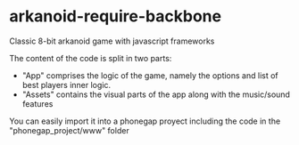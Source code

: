 # arkanoid-require-backbone
Classic 8-bit arkanoid game with javascript frameworks

The content of the code is split in two parts:
- "App" comprises the logic of the game, namely the options and list of best players inner logic.
- "Assets" contains the visual parts of the app along with the music/sound features

You can easily import it into a phonegap proyect including the code in the "phonegap_project/www" folder
